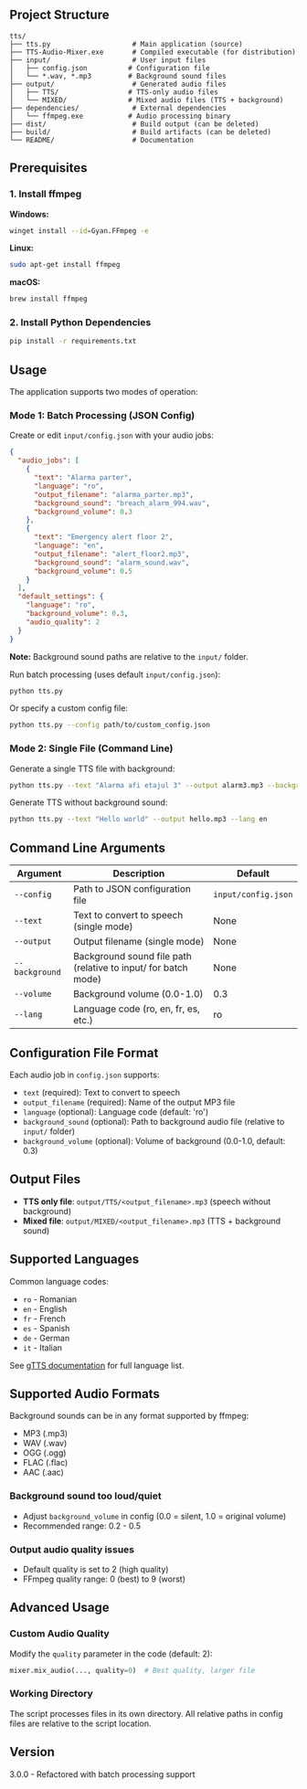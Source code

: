 
## Project Structure

```
tts/
├── tts.py                    # Main application (source)
├── TTS-Audio-Mixer.exe       # Compiled executable (for distribution)
├── input/                    # User input files
│   ├── config.json          # Configuration file
│   └── *.wav, *.mp3         # Background sound files
├── output/                   # Generated audio files
│   ├── TTS/                 # TTS-only audio files
│   └── MIXED/               # Mixed audio files (TTS + background)
├── dependencies/             # External dependencies
│   └── ffmpeg.exe           # Audio processing binary
├── dist/                     # Build output (can be deleted)
├── build/                    # Build artifacts (can be deleted)
└── README/                   # Documentation
```

## Prerequisites

### 1. Install ffmpeg

**Windows:**
```bash
winget install --id=Gyan.FFmpeg -e
```

**Linux:**
```bash
sudo apt-get install ffmpeg
```

**macOS:**
```bash
brew install ffmpeg
```

### 2. Install Python Dependencies

```bash
pip install -r requirements.txt
```

## Usage

The application supports two modes of operation:

### Mode 1: Batch Processing (JSON Config)

Create or edit `input/config.json` with your audio jobs:

```json
{
  "audio_jobs": [
    {
      "text": "Alarma parter",
      "language": "ro",
      "output_filename": "alarma_parter.mp3",
      "background_sound": "breach_alarm_994.wav",
      "background_volume": 0.3
    },
    {
      "text": "Emergency alert floor 2",
      "language": "en",
      "output_filename": "alert_floor2.mp3",
      "background_sound": "alarm_sound.wav",
      "background_volume": 0.5
    }
  ],
  "default_settings": {
    "language": "ro",
    "background_volume": 0.3,
    "audio_quality": 2
  }
}
```

**Note:** Background sound paths are relative to the `input/` folder.

Run batch processing (uses default `input/config.json`):
```bash
python tts.py
```

Or specify a custom config file:
```bash
python tts.py --config path/to/custom_config.json
```

### Mode 2: Single File (Command Line)

Generate a single TTS file with background:
```bash
python tts.py --text "Alarma afi etajul 3" --output alarm3.mp3 --background input/breach_alarm_994.wav --volume 0.3 --lang ro
```

Generate TTS without background sound:
```bash
python tts.py --text "Hello world" --output hello.mp3 --lang en
```

## Command Line Arguments

| Argument | Description | Default |
|----------|-------------|---------|
| `--config` | Path to JSON configuration file | `input/config.json` |
| `--text` | Text to convert to speech (single mode) | None |
| `--output` | Output filename (single mode) | None |
| `--background` | Background sound file path (relative to input/ for batch mode) | None |
| `--volume` | Background volume (0.0-1.0) | 0.3 |
| `--lang` | Language code (ro, en, fr, es, etc.) | ro |

## Configuration File Format

Each audio job in `config.json` supports:

- `text` (required): Text to convert to speech
- `output_filename` (required): Name of the output MP3 file
- `language` (optional): Language code (default: 'ro')
- `background_sound` (optional): Path to background audio file (relative to `input/` folder)
- `background_volume` (optional): Volume of background (0.0-1.0, default: 0.3)

## Output Files

- **TTS only file**: `output/TTS/<output_filename>.mp3` (speech without background)
- **Mixed file**: `output/MIXED/<output_filename>.mp3` (TTS + background sound)

## Supported Languages

Common language codes:
- `ro` - Romanian
- `en` - English
- `fr` - French
- `es` - Spanish
- `de` - German
- `it` - Italian

See [gTTS documentation](https://gtts.readthedocs.io/) for full language list.

## Supported Audio Formats

Background sounds can be in any format supported by ffmpeg:
- MP3 (.mp3)
- WAV (.wav)
- OGG (.ogg)
- FLAC (.flac)
- AAC (.aac)

### Background sound too loud/quiet
- Adjust `background_volume` in config (0.0 = silent, 1.0 = original volume)
- Recommended range: 0.2 - 0.5

### Output audio quality issues
- Default quality is set to 2 (high quality)
- FFmpeg quality range: 0 (best) to 9 (worst)

## Advanced Usage

### Custom Audio Quality

Modify the `quality` parameter in the code (default: 2):
```python
mixer.mix_audio(..., quality=0)  # Best quality, larger file
```

### Working Directory

The script processes files in its own directory. All relative paths in config files are relative to the script location.

## Version

3.0.0 - Refactored with batch processing support
